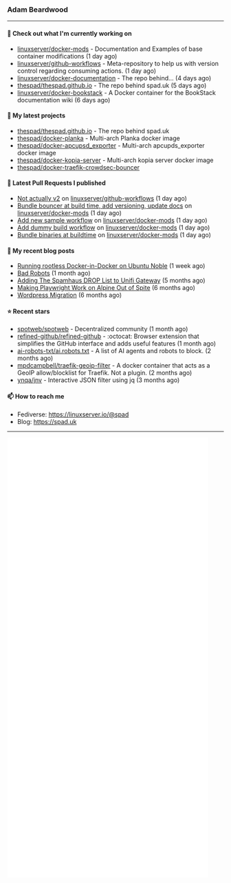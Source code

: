 ### Adam Beardwood
---
#### 👷 Check out what I'm currently working on

- [linuxserver/docker-mods](https://github.com/linuxserver/docker-mods) - Documentation and Examples of base container modifications (1 day ago)
- [linuxserver/github-workflows](https://github.com/linuxserver/github-workflows) - Meta-repository to help us with version control regarding consuming actions.  (1 day ago)
- [linuxserver/docker-documentation](https://github.com/linuxserver/docker-documentation) - The repo behind... (4 days ago)
- [thespad/thespad.github.io](https://github.com/thespad/thespad.github.io) - The repo behind spad.uk (5 days ago)
- [linuxserver/docker-bookstack](https://github.com/linuxserver/docker-bookstack) - A Docker container for the BookStack documentation wiki (6 days ago)

#### 🌱 My latest projects

- [thespad/thespad.github.io](https://github.com/thespad/thespad.github.io) - The repo behind spad.uk
- [thespad/docker-planka](https://github.com/thespad/docker-planka) - Multi-arch Planka docker image
- [thespad/docker-apcupsd_exporter](https://github.com/thespad/docker-apcupsd_exporter) - Multi-arch apcupds_exporter docker image
- [thespad/docker-kopia-server](https://github.com/thespad/docker-kopia-server) - Multi-arch kopia server docker image 
- [thespad/docker-traefik-crowdsec-bouncer](https://github.com/thespad/docker-traefik-crowdsec-bouncer)

#### 🔨 Latest Pull Requests I published

- [Not actually v2](https://github.com/linuxserver/github-workflows/pull/48) on [linuxserver/github-workflows](https://github.com/linuxserver/github-workflows) (1 day ago)
- [Bundle bouncer at build time, add versioning, update docs](https://github.com/linuxserver/docker-mods/pull/954) on [linuxserver/docker-mods](https://github.com/linuxserver/docker-mods) (1 day ago)
- [Add new sample workflow](https://github.com/linuxserver/docker-mods/pull/953) on [linuxserver/docker-mods](https://github.com/linuxserver/docker-mods) (1 day ago)
- [Add dummy build workflow](https://github.com/linuxserver/docker-mods/pull/952) on [linuxserver/docker-mods](https://github.com/linuxserver/docker-mods) (1 day ago)
- [Bundle binaries at buildtime](https://github.com/linuxserver/docker-mods/pull/951) on [linuxserver/docker-mods](https://github.com/linuxserver/docker-mods) (1 day ago)

#### 📜 My recent blog posts

- [Running rootless Docker-in-Docker on Ubuntu Noble](https://www.spad.uk/posts/rootless-dind-noble/) (1 week ago)
- [Bad Robots](https://www.spad.uk/posts/bad-robots/) (1 month ago)
- [Adding The Spamhaus DROP List to Unifi Gateway](https://www.spad.uk/posts/adding-spamhaus-drop-list-to-unifi-gateway/) (5 months ago)
- [Making Playwright Work on Alpine Out of Spite](https://www.spad.uk/posts/making-playwright-work-on-alpine-out-of-spite/) (6 months ago)
- [Wordpress Migration](https://www.spad.uk/posts/wordpress-migration/) (6 months ago)

#### ⭐ Recent stars

- [spotweb/spotweb](https://github.com/spotweb/spotweb) - Decentralized community (1 month ago)
- [refined-github/refined-github](https://github.com/refined-github/refined-github) - :octocat: Browser extension that simplifies the GitHub interface and adds useful features (1 month ago)
- [ai-robots-txt/ai.robots.txt](https://github.com/ai-robots-txt/ai.robots.txt) - A list of AI agents and robots to block. (2 months ago)
- [mpdcampbell/traefik-geoip-filter](https://github.com/mpdcampbell/traefik-geoip-filter) - A docker container that acts as a GeoIP allow/blocklist for Traefik. Not a plugin. (2 months ago)
- [ynqa/jnv](https://github.com/ynqa/jnv) - Interactive JSON filter using jq (3 months ago)

#### 📫 How to reach me
- Fediverse: https://linuxserver.io/@spad
- Blog: https://spad.uk
---
<img src="https://raw.githubusercontent.com/thespad/thespad/main/github-metrics.svg">
